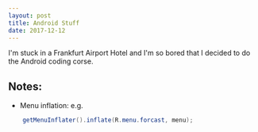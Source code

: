 ```yaml
---
layout: post
title: Android Stuff
date: 2017-12-12
---
```


I'm stuck in a Frankfurt Airport Hotel and I'm so bored that I decided to do the Android coding corse.

Notes:
---
* Menu inflation: e.g.
```java
    getMenuInflater().inflate(R.menu.forcast, menu);
```
